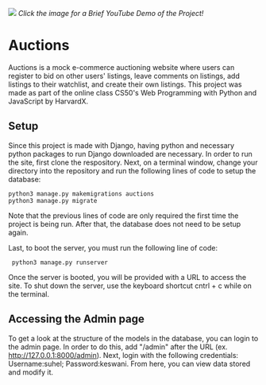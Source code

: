 [<img src="https://i.imgur.com/z6VAotx.png">](https://youtu.be/aQNwzTzAekc)
*Click the image for a Brief YouTube Demo of the Project!*

# Auctions
Auctions is a mock e-commerce auctioning website where users can register to bid on other users' listings, leave comments on listings, add listings to their watchlist, and create their own listings. This project was made as part of the online class CS50's Web Programming with Python and JavaScript by HarvardX.

## Setup
Since this project is made with Django, having python and necessary python packages to run Django downloaded are necessary. In order to run the site, first clone the respository. Next, on a terminal window, change your directory into the repository and run the following lines of code to setup the database:

```
python3 manage.py makemigrations auctions
python3 manage.py migrate
```
Note that the previous lines of code are only required the first time the project is being run. After that, the database does not need to be setup again.

Last, to boot the server, you must run the following line of code:

``` python3 manage.py runserver```

Once the server is booted, you will be provided with a URL to access the site. To shut down the server, use the keyboard shortcut cntrl + c while on the terminal.

## Accessing the Admin page
To get a look at the structure of the models in the database, you can login to the admin page. In order to do this, add "/admin" after the URL (ex. http://127.0.0.1:8000/admin). Next, login with the following credentials: Username:suhel; Password:keswani. From here, you can view data stored and modify it.
